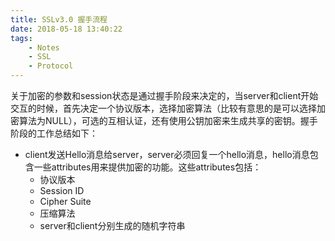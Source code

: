 ```yaml
---
title: SSLv3.0 握手流程
date: 2018-05-18 13:40:22
tags:
	- Notes
	- SSL
	- Protocol
---
```

关于加密的参数和session状态是通过握手阶段来决定的，当server和client开始交互的时候，首先决定一个协议版本，选择加密算法（比较有意思的是可以选择加密算法为NULL），可选的互相认证，还有使用公钥加密来生成共享的密钥。握手阶段的工作总结如下：
- client发送Hello消息给server，server必须回复一个hello消息，hello消息包含一些attributes用来提供加密的功能。这些attributes包括：
	- 协议版本
	- Session ID
	- Cipher Suite
	- 压缩算法
	- server和client分别生成的随机字符串



